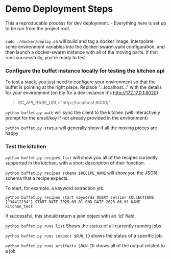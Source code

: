 # Demo Deployment Steps
This a reproducable process for dev deployment. - Everything here is set up to be run from the project root.  

###
`sudo ./docker/deploy.sh` will build and tag a docker image, interpolate some environment variables into the docker-swarm.yaml configuration, and then launch a docker-swarm instance with all of the moving parts. If that runs successfully, you're ready to test. 

### Configure the buffet instance locally for testing the kitchen api 

To test a stack, you just need to configure your environment so that the buffet is pointing at the right place. Replace "...localhost..." with the details for your environment
(on bly for a dev instance it's http://172.17.0.1:8020)

> SC_API_BASE_URL="http://localhost:8000/"


`python buffet.py auth` will sync the client to the kitchen (will interactively prompt for the email/key if not already provided in the environment)

`python buffet.py status` will generally show if all the moving pieces are happy 

### Test the kitchen

`python buffet.py recipes list` will show you all of the recipes currently supported in the kitchen, with a short description of their function.

`python buffet.py recipes schema $RECIPE_NAME` will show you the JSON schema that a recipe expects.

To start, for example, a keyword extraction job:

`python buffet.py recipes start keywords QUERY seltzer COLLECTIONS ["34412234"] START_DATE 2025-05-01 END_DATE 2025-06-01 NAME kitchen_test`

If successful, this should return a json object with an 'id' field

`python buffet.py runs list` Shows the status of all currently running jobs

`python buffet.py runs inspect $RUN_ID` shows the status of a specific job.

`python buffet.py runs artifacts $RUN_ID` shows all of the output related to a job



